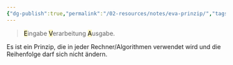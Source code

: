 ```yaml
---
{"dg-publish":true,"permalink":"/02-resources/notes/eva-prinzip/","tags":["GFN/LF02","GFN/prüfungsrelevant/AP1"],"noteIcon":"","updated":"2024-08-18T18:44:37.562+02:00"}
---
```


> <mark style="background: #FFF3A3A6;">E</mark>ingabe <mark style="background: #FFF3A3A6;">V</mark>erarbeitung <mark style="background: #FFF3A3A6;">A</mark>usgabe.

Es ist ein Prinzip, die in jeder Rechner/Algorithmen verwendet wird und die Reihenfolge darf sich nicht ändern.
